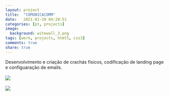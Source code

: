 ```yaml
---
layout: project
title:  "COMUNICACOMM"
date:   2021-01-20 04:28:51
categories: [pt, projects]
image:
  background: witewall_3.png
tags: [work, projects, html5, css3]
comments: true
share: true
---
```

Desenvolvimento e criação de crachás físicos, codificação de landing page e configuaração de emails.
<br/>
<br/>
<img src="{{ site.url }}/images/posts/df32c231662105.565bb41ab8d77.jpg">
<br>
<br>
<a href="{{ site.url }}/images/posts/b86d6031876183.5664feed35980.png" target="_new">
	<img src="{{ site.url }}/images/posts/b86d6031876183.5664feed35980.png">
</a>
